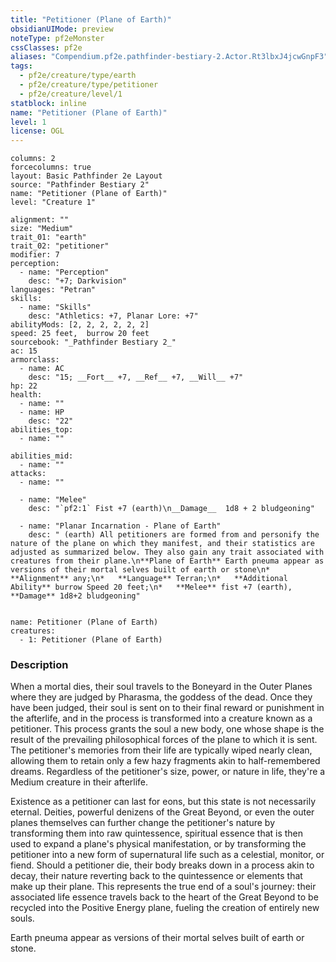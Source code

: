 ```yaml
---
title: "Petitioner (Plane of Earth)"
obsidianUIMode: preview
noteType: pf2eMonster
cssClasses: pf2e
aliases: "Compendium.pf2e.pathfinder-bestiary-2.Actor.Rt3lbxJ4jcwGnpF3" 
tags:
  - pf2e/creature/type/earth
  - pf2e/creature/type/petitioner
  - pf2e/creature/level/1
statblock: inline
name: "Petitioner (Plane of Earth)"
level: 1
license: OGL
---
```


```statblock
columns: 2
forcecolumns: true
layout: Basic Pathfinder 2e Layout
source: "Pathfinder Bestiary 2"
name: "Petitioner (Plane of Earth)"
level: "Creature 1"

alignment: ""
size: "Medium"
trait_01: "earth"
trait_02: "petitioner"
modifier: 7
perception:
  - name: "Perception"
    desc: "+7; Darkvision"
languages: "Petran"
skills:
  - name: "Skills"
    desc: "Athletics: +7, Planar Lore: +7"
abilityMods: [2, 2, 2, 2, 2, 2]
speed: 25 feet,  burrow 20 feet
sourcebook: "_Pathfinder Bestiary 2_"
ac: 15
armorclass:
  - name: AC
    desc: "15; __Fort__ +7, __Ref__ +7, __Will__ +7"
hp: 22
health:
  - name: ""
  - name: HP
    desc: "22"
abilities_top:
  - name: ""

abilities_mid:
  - name: ""
attacks:
  - name: ""

  - name: "Melee"
    desc: "`pf2:1` Fist +7 (earth)\n__Damage__  1d8 + 2 bludgeoning"

  - name: "Planar Incarnation - Plane of Earth"
    desc: " (earth) All petitioners are formed from and personify the nature of the plane on which they manifest, and their statistics are adjusted as summarized below. They also gain any trait associated with creatures from their plane.\n**Plane of Earth** Earth pneuma appear as versions of their mortal selves built of earth or stone\n*   **Alignment** any;\n*   **Language** Terran;\n*   **Additional Ability** burrow Speed 20 feet;\n*   **Melee** fist +7 (earth), **Damage** 1d8+2 bludgeoning"
 
```

```encounter-table
name: Petitioner (Plane of Earth)
creatures:
  - 1: Petitioner (Plane of Earth)
```


### Description
When a mortal dies, their soul travels to the Boneyard in the Outer Planes where they are judged by Pharasma, the goddess of the dead. Once they have been judged, their soul is sent on to their final reward or punishment in the afterlife, and in the process is transformed into a creature known as a petitioner. This process grants the soul a new body, one whose shape is the result of the prevailing philosophical forces of the plane to which it is sent. The petitioner's memories from their life are typically wiped nearly clean, allowing them to retain only a few hazy fragments akin to half-remembered dreams. Regardless of the petitioner's size, power, or nature in life, they're a Medium creature in their afterlife.

Existence as a petitioner can last for eons, but this state is not necessarily eternal. Deities, powerful denizens of the Great Beyond, or even the outer planes themselves can further change the petitioner's nature by transforming them into raw quintessence, spiritual essence that is then used to expand a plane's physical manifestation, or by transforming the petitioner into a new form of supernatural life such as a celestial, monitor, or fiend. Should a petitioner die, their body breaks down in a process akin to decay, their nature reverting back to the quintessence or elements that make up their plane. This represents the true end of a soul's journey: their associated life essence travels back to the heart of the Great Beyond to be recycled into the Positive Energy plane, fueling the creation of entirely new souls.

Earth pneuma appear as versions of their mortal selves built of earth or stone.
